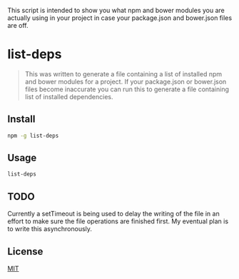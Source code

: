 This script is intended to show you what npm and bower modules you 
are actually using in your project in case your package.json and
bower.json files are off. 

# list-deps

> This was written to generate a file containing a list of installed
npm and bower modules for a project. If your package.json or
bower.json files become inaccurate you can run this to generate a file
containing list of installed dependencies.


## Install

```bash
npm -g list-deps
```

## Usage

```bash
list-deps
```

## TODO
Currently a setTimeout is being used to delay the writing of the file
in an effort to make sure the file operations are finished first. My
eventual plan is to write this asynchronously.

## License

[MIT](http://vjpr.mit-license.org)